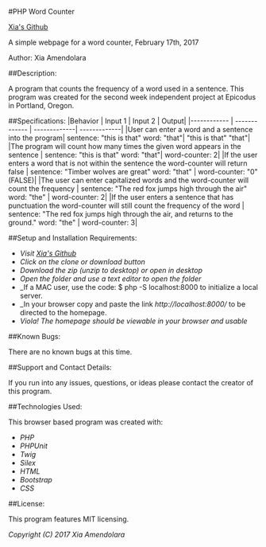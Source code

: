 #PHP Word Counter

[Xia's Github](https://github.com/Xesme/php-word-counter.git)

A simple webpage for a word counter, February 17th, 2017

Author: Xia Amendolara

##Description:

A program that counts the frequency of a word used in a sentence. This program was created for the second week independent project at Epicodus in Portland, Oregon.


##Specifications:
|Behavior | Input 1 | Input 2 | Output|
|------------ | ------------- | -------------| -------------|
|User can enter a word and a sentence into the program| sentence: "this is that" word: "that"| "this is that" "that"|
|The program will count how many times the given word appears in the sentence | sentence: "this is that" word: "that"| word-counter: 2|
|If the user enters a word that is not within the sentence the word-counter will return false | sentence: "Timber wolves are great" word: "that" | word-counter: "0" (FALSE)|
|The user can enter capitalized words and the word-counter will count the frequency | sentence: "The red fox jumps high through the air" word: "the" | word-counter: 2|
|If the user enters a sentence that has punctuation the word-counter will still count the frequency of the word | sentence: "The red fox jumps high through the air, and returns to the ground." word: "the"  | word-counter: 3|




##Setup and Installation Requirements:

* _Visit [Xia's Github](https://github.com/Xesme/php-word-counter.git)_
* _Click on the clone or download button_
* _Download the zip (unzip to desktop) or open in desktop_
* _Open the folder and use a text editor to open the folder_
* _If a MAC user, use the code: $ php -S localhost:8000 to initialize                 a local server.
* _In your browser copy and paste the link *http://localhost:8000/* to be directed to the homepage.
* _Viola! The homepage should be viewable in your browser and usable_


##Known Bugs:

There are no known bugs at this time.

##Support and Contact Details:

If you run into any issues, questions, or ideas please contact the creator of this program.

##Technologies Used:

This browser based program was created with:
* _PHP_
* _PHPUnit_
* _Twig_
* _Silex_
* _HTML_
* _Bootstrap_
* _CSS_

##License:

This program features MIT licensing.

*Copyright (C) 2017 Xia Amendolara*
